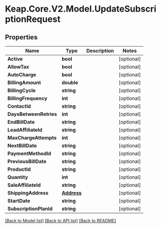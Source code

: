 # Keap.Core.V2.Model.UpdateSubscriptionRequest

## Properties

Name | Type | Description | Notes
------------ | ------------- | ------------- | -------------
**Active** | **bool** |  | [optional] 
**AllowTax** | **bool** |  | [optional] 
**AutoCharge** | **bool** |  | [optional] 
**BillingAmount** | **double** |  | [optional] 
**BillingCycle** | **string** |  | [optional] 
**BillingFrequency** | **int** |  | [optional] 
**ContactId** | **string** |  | [optional] 
**DaysBetweenRetries** | **int** |  | [optional] 
**EndBillDate** | **string** |  | [optional] 
**LeadAffiliateId** | **string** |  | [optional] 
**MaxChargeAttempts** | **int** |  | [optional] 
**NextBillDate** | **string** |  | [optional] 
**PaymentMethodId** | **string** |  | [optional] 
**PreviousBillDate** | **string** |  | [optional] 
**ProductId** | **string** |  | [optional] 
**Quantity** | **int** |  | [optional] 
**SaleAffiliateId** | **string** |  | [optional] 
**ShippingAddress** | [**Address**](Address.md) |  | [optional] 
**StartDate** | **string** |  | [optional] 
**SubscriptionPlanId** | **string** |  | [optional] 

[[Back to Model list]](../README.md#documentation-for-models) [[Back to API list]](../README.md#documentation-for-api-endpoints) [[Back to README]](../README.md)

